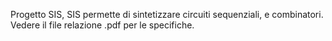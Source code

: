  Progetto SIS,
 SIS permette di sintetizzare circuiti sequenziali, e combinatori.
 Vedere il file relazione .pdf per le specifiche.
